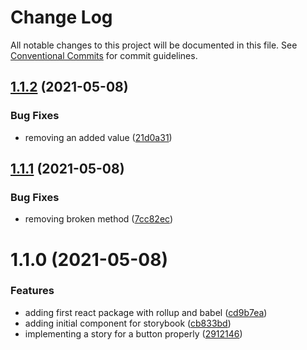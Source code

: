 # Change Log

All notable changes to this project will be documented in this file.
See [Conventional Commits](https://conventionalcommits.org) for commit guidelines.

## [1.1.2](https://github.com/eggdev/component-library/compare/@eggdev/react-components@1.1.1...@eggdev/react-components@1.1.2) (2021-05-08)

### Bug Fixes

- removing an added value ([21d0a31](https://github.com/eggdev/component-library/commit/21d0a31875cc7f06aff133eaf01dd03af4959452))

## [1.1.1](https://github.com/eggdev/component-library/compare/@eggdev/react-components@1.1.0...@eggdev/react-components@1.1.1) (2021-05-08)

### Bug Fixes

- removing broken method ([7cc82ec](https://github.com/eggdev/component-library/commit/7cc82ec99b770e0c93801e921c0995a315a38ded))

# 1.1.0 (2021-05-08)

### Features

- adding first react package with rollup and babel ([cd9b7ea](https://github.com/eggdev/component-library/commit/cd9b7eadf4fd7eeb5f9b862b1b3f2e165c46272e))
- adding initial component for storybook ([cb833bd](https://github.com/eggdev/component-library/commit/cb833bdf3dbe7fc9c2f8b9c8a87afed9772aa44e))
- implementing a story for a button properly ([2912146](https://github.com/eggdev/component-library/commit/2912146272e412821424c41f0508fb2b76ef8f7f))
